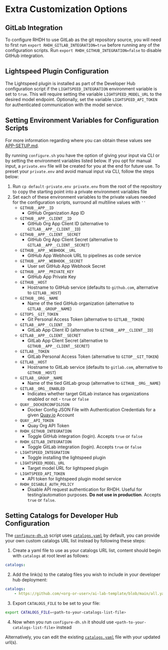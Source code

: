 # Extra Customization Options

## GitLab Integration

To configure RHDH to use GitLab as the git repository source, you will need to first run `export RHDH_GITLAB_INTEGRATION=true` before running any of the configuration scripts. Run `export RHDH_GITHUB_INTEGRATION=false` to disable GitHub integration.

## Lightspeed Plugin Configuration

The Lightspeed plugin is installed as part of the Developer Hub configuration script if the `LIGHTSPEED_INTEGRATION` environment variable is set to `true`. This will require setting the variable `LIGHTSPEED_MODEL_URL` to the desired model endpoint. Optionally, set the variable `LIGHTSPEED_API_TOKEN` for authenticated communication with the model service.

## Setting Environment Variables for Configuration Scripts

For more information regarding where you can obtain these values see [APP-SETUP.md](./APP-SETUP.md).

By running `configure.sh` you have the option of giving your input via CLI or by setting the environment variables listed below. If you opt for manual input, a `private.env` file will be created for you at the end for future use. To preset your `private.env` and avoid manual input via CLI, follow the steps below:

1. Run `cp default-private.env private.env` from the root of the repository to copy the starting point into a private environment variables file
2. Set each of these environment variables to the private values needed for the configuration scripts, surround all multiline values with `''`
    - `GITHUB__APP__ID`
        - GitHub Organization App ID
    - `GITHUB__APP__CLIENT__ID`
        - GitHub Org App Client ID (alternative to `GITLAB__APP__CLIENT__ID`)
    - `GITHUB__APP__CLIENT__SECRET`
        - GitHub Org App Client Secret (alternative to `GITLAB__APP__CLIENT__SECRET`)
    - `GITHUB__APP__WEBHOOK__URL`
        - GitHub App Webhook URL to pipelines as code service
    - `GITHUB__APP__WEBHOOK__SECRET`
        - User set GitHub App Webhook Secret
    - `GITHUB__APP__PRIVATE_KEY`
        - GitHub App Private Key
    - `GITHUB__HOST`
        - Hostname to GitHub service (defaults to `github.com`, alternative to `GITLAB__HOST`)
    - `GITHUB__ORG__NAME`
        - Name of the tied GitHub organization (alternative to `GITLAB__GROUP__NAME`)
    - `GITOPS__GIT_TOKEN`
        - Git Personal Access Token (alternative to `GITLAB__TOKEN`)
    - `GITLAB__APP__CLIENT__ID`
        - GitLab App Client ID (alternative to `GITHUB__APP__CLIENT__ID`)
    - `GITLAB__APP__CLIENT__SECRET`
        - GitLab App Client Secret (alternative to `GITHUB__APP__CLIENT__SECRET`)
    - `GITLAB__TOKEN`
        - GitLab Personal Access Token (alternative to `GITOP__GIT_TOKEN`)
    - `GITLAB__HOST`
        - Hostname to GitLab service (defaults to `gitlab.com`, alternative to `GITHUB__HOST`)
    - `GITLAB__GROUP__NAME`
        - Name of the tied GitLab group (alternative to `GITHUB__ORG__NAME`)
    - `GITLAB__ORG__ENABLED`
        - Indicates whether target GitLab instance has organizations enabled or not - `true` or `false`
    - `QUAY__DOCKERCONFIGJSON`
        - Docker Config JSON File with Authentication Credentials for a given [Quay.io](https://quay.io) Account
    - `QUAY__API_TOKEN`
        - Quay Org API Token
    - `RHDH_GITHUB_INTEGRATION`
        - Toggle GitHub integration (login). Accepts `true` or `false`
    - `RHDH_GITLAB_INTEGRATION`
        - Toggle GitLab integration (login). Accepts `true` or `false`
    - `LIGHTSPEED_INTEGRATION`
        - Toggle installing the lightspeed plugin
    - `LIGHTSPEED_MODEL_URL`
        - Target model URL for lightspeed plugin
    - `LIGHTSPEED_API_TOKEN`
        - API token for lightspeed plugin model service
    - `RHDH_DISABLE_AUTH_POLICY`
        - Disable API request authentication for RHDH. Useful for testing/automation purposes. **Do not use in production**. Accepts `true` or `false`.

## Setting Catalogs for Developer Hub Configuration

The [`configure-dh.sh`](../scripts/configure-dh.sh) script uses [`catalogs.yaml`](../catalogs.yaml) by default, you can provide your own custom catalogs URL list instead by following these steps:
1. Create a yaml file to use as your catalogs URL list, content should begin with `catalogs` at root level as follows:
```yaml
catalogs:
```
2. Add the link(s) to the catalog files you wish to include in your developer hub deployment:
```yaml
catalogs:
    - https://github.com/<org-or-user>/ai-lab-template/blob/main/all.yaml
```
3. Export `CATALOGS_FILE` to be set to your file:
```sh
export CATALOGS_FILE=<path-to-your-catalogs-list-file>
```
4. Now when you run `configure-dh.sh` it should use `<path-to-your-catalogs-list-file>` instead

Alternatively, you can edit the existing [`catalogs.yaml`](../catalogs.yaml) file with your updated url(s).